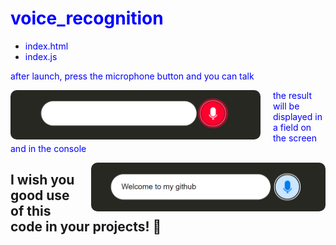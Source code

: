 <!-- README.md -->

<!-- # voice_recognition -->
<h1 style="color: blue;">voice_recognition</h1>
<!-- <span style="color: blue;">copy yourself 2 files</span> -->

- <span style="color: blue;">index.html</span>
- <span style="color: blue;">index.js</span>

<div>
<p style="color: blue;">after launch, press the microphone button and you can talk</p>
  <img src="./160312.png" alt="start recognition" style="float: left; margin-right: 20px; border-radius: 10px;"" width="400">
</div>

<p style="color: blue;">the result will be displayed in a field on the screen and in the console
</p>
<div>
  <img src="./161803.png" alt="start recognition" style="float: right; margin-left: 20px; border-radius: 10px;" width="375">
</div>

## I wish you good use of this code in your projects! 🚀
